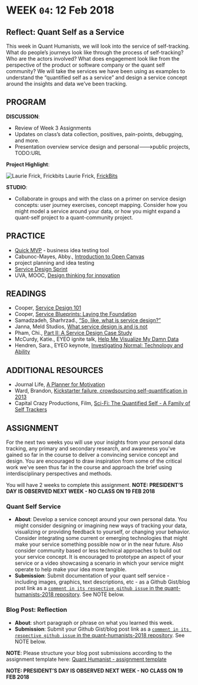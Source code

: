 # WEEK `04`: 12 Feb 2018
##  Reflect: Quant Self as a Service
This week in Quant Humanists, we will look into the service of self-tracking. What do people’s journeys look like through the process of self-tracking? Who are the actors involved? What does engagement look like from the perspective of the product or software company or the quant self community? We will take the services we have been using as examples to understand the “quantified self as a service” and design a service concept around the insights and data we’ve been tracking. 

## PROGRAM

**DISCUSSION**:
 
- Review of Week 3 Assignments
- Updates on class’s data collection, positives, pain-points, debugging, and more. 
- Presentation overview service design and personal--->public projects, TODO:URL

**Project Highlight**:

![Laurie Frick, Frickbits](https://static1.squarespace.com/static/5346c94ae4b0018ba5121a65/t/5445292be4b0f7692c74748a/1413818668097/frickbits_iphone6_compare?format=1500w)
Laurie Frick, [FrickBits](http://www.frickbits.com/)

**STUDIO**:

- Collaborate in groups and with the class on a primer on service design concepts: user journey exercises, concept mapping. Consider how you might model a service around your data, or how you might expand a quant-self project to a quant-community project.

## PRACTICE

- [Quick MVP](https://quickmvp.com/) - business idea testing tool
- Cabunoc-Mayes, Abby., [Introduction to Open Canvas](https://mozilla.github.io/open-leadership-training-series/articles/opening-your-project/develop-an-open-project-strategy-with-open-canvas/) 
- project planning and idea testing
- [Service Design Sprint](http://www.sprintmaster.co/)
- UVA, MOOC, [Design thinking for innovation](https://www.coursera.org/learn/uva-darden-design-thinking-innovation)    

## READINGS

- Cooper, [Service Design 101](https://www.cooper.com/journal/2014/07/service-design-101)
- Cooper, [Service Blueprints: Laying the Foundation](https://www.cooper.com/journal/2014/08/service-blueprints-laying-the-foundation)
- Samadzadeh, Sharhrzad., [“So, like, what is service design?”](https://medium.com/@shahrsays/so-what-actually-is-service-design-e0ed602b77a9)
- Janna, Meld Studios, [What service design is and is not](http://www.meldstudios.com.au/2016/08/31/what-service-design-is-and-what-it-is-not/)
- Pham, Chi., [Part II: A Service Design Case Study](https://uxdesign.cc/part-ii-a-service-design-case-study-599ff4ba5e9d)
- McCurdy, Katie., EYEO ignite talk, [Help Me Visualize My Damn Data](https://vimeo.com/69096804)
- Hendren, Sara., EYEO keynote, [Investigating Normal: Technology and Ability](https://vimeo.com/channels/eyeo2015/134764010)


## ADDITIONAL RESOURCES

- Journal Life, [A Planner for Motivation](https://www.kickstarter.com/projects/journallife/journal-life-the-planner-for-motivation) 
- Ward, Brandon, [Kickstarter failure, crowdsourcing self-quantification in 2013](https://www.kickstarter.com/projects/1692722489/brandon-ward-october-2013)
- Capital Crazy Productions, Film, [Sci-Fi: The Quantified Self - A Family of Self Trackers](https://www.kickstarter.com/projects/imoto/tqsfilm)

## ASSIGNMENT

For the next two weeks you will use your insights from your personal data tracking, any primary and secondary research, and awareness you've gained so far in the course to deliver a convincing service concept and design. You are encouraged to draw inspiration from some of the critical work we've seen thus far in the course and approach the brief using interdisciplinary perspectives and methods. 


You will have 2 weeks to complete this assignment. **NOTE: PRESIDENT’S DAY IS OBSERVED NEXT WEEK - NO CLASS ON 19 FEB 2018**

### Quant Self Service
- **About**:  Develop a service concept around your own personal data. You might consider designing or imagining new ways of tracking your data, visualizing or providing feedback to yourself, or changing your behavior. Consider integrating some current or emerging technologies that might make your service something possible now or in the near future. Also consider community based or less technical approaches to build out your service concept. It is encouraged to prototype an aspect of your service or a video showcasing a scenario in which your service might operate to help make your idea more tangible.
- **Submission**: Submit documentation of your quant self service - including images, graphics, text descriptions, etc - as a Github Gist/blog post link as a [`comment in its respective github issue` in the quant-humanists-2018 repository](https://github.com/joeyklee/quant-humanists-2018/issues). See NOTE below.


### Blog Post: Reflection
- **About**: short paragraph or phrase on what you learned this week.
- **Submission**: Submit your Github Gist/blog post link as a [`comment in its respective github issue` in the quant-humanists-2018 repository](https://github.com/joeyklee/quant-humanists-2018/issues). See NOTE below.


**NOTE**: Please structure your blog post submissions according to the assignment template here: [Quant Humanist - assignment template](https://github.com/joeyklee/quant-humanists-2018/blob/master/_templates/assignment-submission-template.md)  


**NOTE: PRESIDENT’S DAY IS OBSERVED NEXT WEEK - NO CLASS ON 19 FEB 2018**
